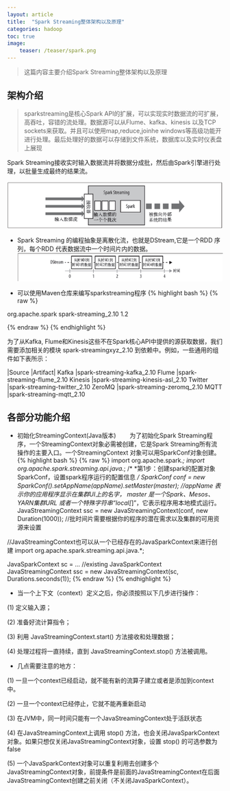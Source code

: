 ```yaml
---
layout: article
title:  "Spark Streaming整体架构以及原理"
categories: hadoop
toc: true
image:
    teaser: /teaser/spark.png
---
```


> 这篇内容主要介绍Spark Streaming整体架构以及原理

## 架构介绍
> sparkstreaming是核心Spark API的扩展，可以实现实时数据流的可扩展，高吞吐，容错的流处理。数据源可以从Flume、kafka、kinesis 以及TCP sockets来获取。并且可以使用map,reduce,joinhe windows等高级功能开进行处理。最后处理好的数据可以存储到文件系统，数据库以及实时仪表盘上展现

Spark Streaming接收实时输入数据流并将数据分成批，然后由Spark引擎进行处理，以批量生成最终的结果流。

![](/images/hadoop/sparkstreaming/sparkstreaming1.png)

* Spark Streaming 的编程抽象是离散化流，也就是DStream,它是一个RDD 序列，每个RDD 代表数据流中一个时间片内的数据。
![](/images/hadoop/sparkstreaming/sparkstreaming2.png)

* 可以使用Maven仓库来编写sparkstreaming程序
{% highlight bash %}
{% raw %}

<dependency>
<groupId>org.apache.spark</groupId>
<artifactId>spark-streaming_2.10</artifactId>
<version>1.2</version>
</dependency>

{% endraw %}
{% endhighlight %}

为了从Kafka, Flume和Kinesis这些不在Spark核心API中提供的源获取数据，我们需要添加相关的模块 spark-streamingxyz_2.10 到依赖中。例如，一些通用的组件如下表所示：

|Source |Artifact|
Kafka |spark-streaming-kafka_2.10
Flume |spark-streaming-flume_2.10
Kinesis |spark-streaming-kinesis-asl_2.10
Twitter |spark-streaming-twitter_2.10
ZeroMQ |spark-streaming-zeromq_2.10
MQTT |spark-streaming-mqtt_2.10

## 各部分功能介绍
* 初始化StreamingContext(Java版本)
&emsp;&emsp;为了初始化Spark Streaming程序，一个StreamingContext对象必需被创建，它是Spark Streaming所有流操作的主要入口。一个StreamingContext 对象可以用SparkConf对象创建。
{% highlight bash %}
{% raw %}
import org.apache.spark.*;
import org.apache.spark.streaming.api.java.*;
/*
 *第1步：创建spark的配置对象SparkConf，设置spark程序运行的配置信息
*/
SparkConf conf = new SparkConf().setAppName(appName).setMaster(master);
//appName 表示你的应用程序显示在集群UI上的名字， master 是一个Spark、Mesos、YARN集群URL 或者一个特殊字符串“local[*]”，它表示程序用本地模式运行。
JavaStreamingContext ssc = new JavaStreamingContext(conf, new Duration(1000));
//批时间片需要根据你的程序的潜在需求以及集群的可用资源来设置


//JavaStreamingContext也可以从一个已经存在的JavaSparkContext来进行创建
import org.apache.spark.streaming.api.java.*;

JavaSparkContext sc = ...   //existing JavaSparkContext
JavaStreamingContext ssc = new JavaStreamingContext(sc, Durations.seconds(1));
{% endraw %}
{% endhighlight %}

* 当一个上下文（context）定义之后，你必须按照以下几步进行操作：

(1) 定义输入源；

(2) 准备好流计算指令；

(3) 利用 JavaStreamingContext.start() 方法接收和处理数据；

(4) 处理过程将一直持续，直到 JavaStreamingContext.stop() 方法被调用。

* 几点需要注意的地方：

(1) 一旦一个context已经启动，就不能有新的流算子建立或者是添加到context中。

(2) 一旦一个context已经停止，它就不能再重新启动

(3) 在JVM中，同一时间只能有一个JavaStreamingContext处于活跃状态

(4) 在JavaStreamingContext上调用 stop() 方法，也会关闭JavaSparkContext对象。如果只想仅关闭JavaStreamingContext对象，设置 stop() 的可选参数为false

(5) 一个JavaSparkContext对象可以重复利用去创建多个JavaStreamingContext对象，前提条件是前面的JavaStreamingContext在后面JavaStreamingContext创建之前关闭（不关闭JavaSparkContext）。